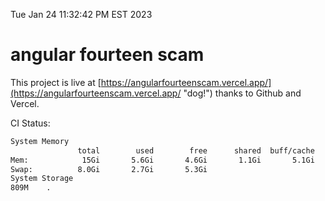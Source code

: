 Tue Jan 24 11:32:42 PM EST 2023

# angular fourteen scam


This project is live at [https://angularfourteenscam.vercel.app/](https://angularfourteenscam.vercel.app/ "dog!") thanks to Github and Vercel.

CI Status: 

```bash
System Memory
               total        used        free      shared  buff/cache   available
Mem:            15Gi       5.6Gi       4.6Gi       1.1Gi       5.1Gi       8.2Gi
Swap:          8.0Gi       2.7Gi       5.3Gi
System Storage
809M	.
```
